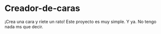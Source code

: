 # Creador-de-caras
¡Crea una cara y ríete un rato!
Este proyecto es muy simple. Y ya. No tengo nada ms que decir.
